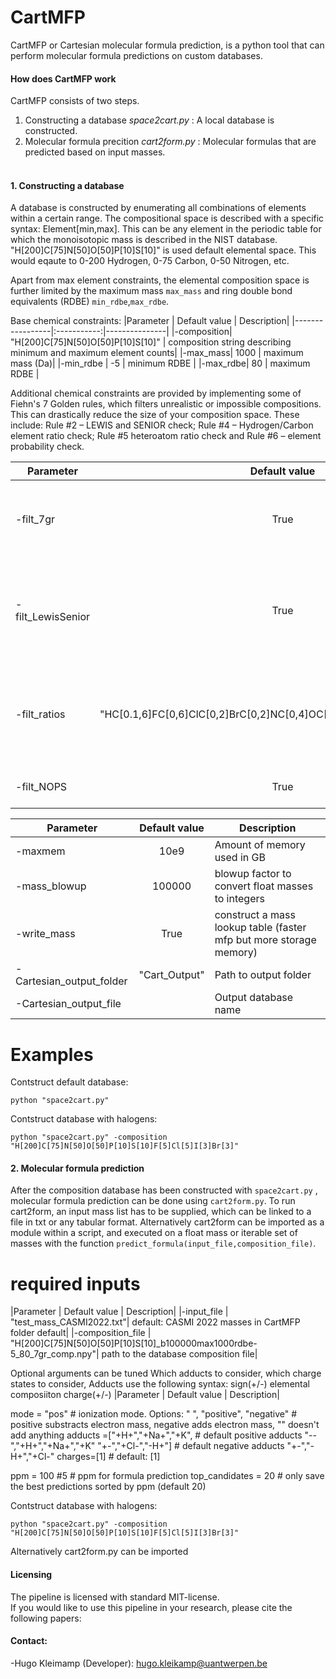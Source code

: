 # CartMFP

CartMFP or Cartesian molecular formula prediction, is a python tool that can perform molecular formula predictions on custom databases.
<br>

#### How does CartMFP work

CartMFP consists of two steps.
1. Constructing a database *space2cart.py* : A local database is constructed. <br>
2. Molecular formula precition *cart2form.py* : Molecular formulas that are predicted based on input masses. <br> <br>


#### 1. Constructing a database

A database is constructed by enumerating all combinations of elements within a certain range.
The compositional space is described with a specific syntax: Element[min,max].
This can be any element in the periodic table for which the monoisotopic mass is described in the NIST database.
"H[200]C[75]N[50]O[50]P[10]S[10]" is used default elemental space.
This would eqaute to 0-200 Hydrogen, 0-75 Carbon, 0-50 Nitrogen, etc. 

Apart from max element constraints, the elemental composition space is further limited by the maximum mass `max_mass` and ring double bond equivalents (RDBE) `min_rdbe`,`max_rdbe`.

Base chemical constraints:
|Parameter           | Default value     |       Description|
|-----------------|:-----------:|---------------|
|-composition| "H[200]C[75]N[50]O[50]P[10]S[10]" | composition string describing minimum and maximum element counts|
|-max_mass| 1000 | maximum mass (Da)|
|-min_rdbe | -5 | minimum RDBE |
|-max_rdbe| 80 | maximum RDBE |


Additional chemical constraints are provided by implementing some of Fiehn's 7 Golden rules, which filters unrealistic or impossible compositions.
This can drastically reduce the size of your composition space. These include:  Rule #2 – LEWIS and SENIOR check; Rule #4 – Hydrogen/Carbon element ratio check; Rule #5 heteroatom ratio check and Rule #6 – element probability check.

|Parameter           | Default value     |       Description|
|-----------------|:-----------:|---------------|
|-filt_7gr| True | Toggle global to apply or remove 7 golden rules filtering|
|-filt_LewisSenior| True | Golden Rule  #2:   Filter compositions with non integer dbe (based on max valence) |
|-filt_ratios | "HC[0.1,6]FC[0,6]ClC[0,2]BrC[0,2]NC[0,4]OC[0,3]PC[0,2]SC[0,3]SiC[0,1]" | #Golden Rules #4,5: Filter on chemical ratios with extended range 99.9% coverage |
|-filt_NOPS| True    | #6 – element probability check. |

|Parameter           | Default value     |       Description|
|-----------------|:-----------:|---------------|
|-maxmem | 10e9 |  Amount of memory used in GB |
|-mass_blowup | 100000 |blowup factor to convert float masses to integers|
|-write_mass  | True | construct a mass lookup table (faster mfp but more storage memory)|
|-Cartesian_output_folder | "Cart_Output" | Path to output folder |
|-Cartesian_output_file   |<depends on parameters> | Output database name |

# Examples

Contstruct default database:
``` 
python "space2cart.py" 
```

Contstruct database with halogens:
``` 
python "space2cart.py" -composition "H[200]C[75]N[50]O[50]P[10]S[10]F[5]Cl[5]I[3]Br[3]"
```

#### 2. Molecular formula prediction

After the composition database has been constructed with `space2cart.py` , molecular formula prediction can be done using `cart2form.py`.
To run cart2form, an input mass list has to be supplied, which can be linked to a file in txt or any tabular format.
Alternatively cart2form can be imported as a module within a script, and executed on a float mass or iterable set of masses with the function `predict_formula(input_file,composition_file)`.

# required inputs 
|Parameter           | Default value     |       Description|
|-input_file | "test_mass_CASMI2022.txt"| default: CASMI 2022 masses in CartMFP folder default|
|-composition_file | "H[200]C[75]N[50]O[50]P[10]S[10]_b100000max1000rdbe-5_80_7gr_comp.npy"| path to the database composition file|
                           

Optional arguments can be tuned 
Which adducts to consider, which charge states to consider, 
Adducts use the following syntax: sign(+/-) elemental composiiton charge(+/-)
|Parameter           | Default value     |       Description|

mode = "pos"                     # ionization mode. Options: " ", "positive", "negative" # positive substracts electron mass, negative adds electron mass, "" doesn't add anything
adducts =["+H+","+Na+","+K",      # default positive adducts "--","+H+","+Na+","+K"
         "+-","+Cl-","-H+"]            # default negative adducts "+-","-H+","+Cl-" 
charges=[1]                            # default: [1]

ppm = 100 #5                 # ppm for formula prediction
top_candidates = 20     # only save the best predictions sorted by ppm (default 20)


Contstruct database with halogens:
``` 
python "space2cart.py" -composition "H[200]C[75]N[50]O[50]P[10]S[10]F[5]Cl[5]I[3]Br[3]"
```
Alternatively cart2form.py can be imported

#### Licensing

The pipeline is licensed with standard MIT-license. <br>
If you would like to use this pipeline in your research, please cite the following papers: 
      



#### Contact:
-Hugo Kleimamp (Developer): hugo.kleikamp@uantwerpen.be<br> 

